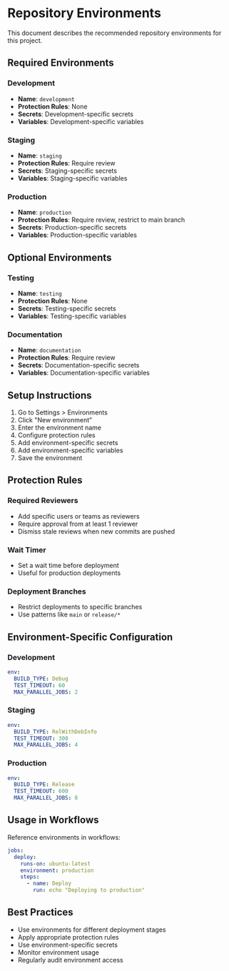 # Repository Environments

This document describes the recommended repository environments for this project.

## Required Environments

### Development
- **Name**: `development`
- **Protection Rules**: None
- **Secrets**: Development-specific secrets
- **Variables**: Development-specific variables

### Staging
- **Name**: `staging`
- **Protection Rules**: Require review
- **Secrets**: Staging-specific secrets
- **Variables**: Staging-specific variables

### Production
- **Name**: `production`
- **Protection Rules**: Require review, restrict to main branch
- **Secrets**: Production-specific secrets
- **Variables**: Production-specific variables

## Optional Environments

### Testing
- **Name**: `testing`
- **Protection Rules**: None
- **Secrets**: Testing-specific secrets
- **Variables**: Testing-specific variables

### Documentation
- **Name**: `documentation`
- **Protection Rules**: Require review
- **Secrets**: Documentation-specific secrets
- **Variables**: Documentation-specific variables

## Setup Instructions

1. Go to Settings > Environments
2. Click "New environment"
3. Enter the environment name
4. Configure protection rules
5. Add environment-specific secrets
6. Add environment-specific variables
7. Save the environment

## Protection Rules

### Required Reviewers
- Add specific users or teams as reviewers
- Require approval from at least 1 reviewer
- Dismiss stale reviews when new commits are pushed

### Wait Timer
- Set a wait time before deployment
- Useful for production deployments

### Deployment Branches
- Restrict deployments to specific branches
- Use patterns like `main` or `release/*`

## Environment-Specific Configuration

### Development
```yaml
env:
  BUILD_TYPE: Debug
  TEST_TIMEOUT: 60
  MAX_PARALLEL_JOBS: 2
```

### Staging
```yaml
env:
  BUILD_TYPE: RelWithDebInfo
  TEST_TIMEOUT: 300
  MAX_PARALLEL_JOBS: 4
```

### Production
```yaml
env:
  BUILD_TYPE: Release
  TEST_TIMEOUT: 600
  MAX_PARALLEL_JOBS: 8
```

## Usage in Workflows

Reference environments in workflows:

```yaml
jobs:
  deploy:
    runs-on: ubuntu-latest
    environment: production
    steps:
      - name: Deploy
        run: echo "Deploying to production"
```

## Best Practices

- Use environments for different deployment stages
- Apply appropriate protection rules
- Use environment-specific secrets
- Monitor environment usage
- Regularly audit environment access
